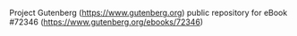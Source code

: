 Project Gutenberg (https://www.gutenberg.org) public repository
for eBook #72346 (https://www.gutenberg.org/ebooks/72346)
